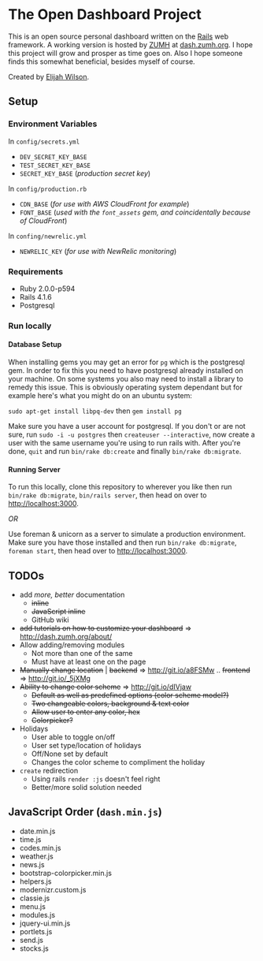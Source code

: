 # The Open Dashboard Project

This is an open source personal dashboard written on the [Rails](http://rubyonrails.org) web framework. A working version is hosted by [ZUMH](http://zumh.org) at [dash.zumh.org](http://dash.zumh.org). I hope this project will grow and prosper as time goes on. Also I hope someone finds this somewhat beneficial, besides myself of course.

Created by [Elijah Wilson](http://elijahwilson.me).

## Setup

### Environment Variables
In `config/secrets.yml`
- `DEV_SECRET_KEY_BASE`
- `TEST_SECRET_KEY_BASE`
- `SECRET_KEY_BASE` (_production secret key_)

In `config/production.rb`
- `CDN_BASE` (_for use with AWS CloudFront for example_)
- `FONT_BASE` (_used with the `font_assets` gem, and coincidentally because of CloudFront_)

In `confing/newrelic.yml`
- `NEWRELIC_KEY` (_for use with NewRelic monitoring_)

### Requirements

- Ruby 2.0.0-p594
- Rails 4.1.6
- Postgresql

### Run locally

#### Database Setup

When installing gems you may get an error for `pg` which is the postgresql gem. In order to fix this you need to have postgresql already installed on your machine. On some systems you also may need to install a library to remedy this issue. This is obviously operating system dependant but for example here's what you might do on an ubuntu system:

`sudo apt-get install libpq-dev` then `gem install pg`

Make sure you have a user account for postgresql. If you don't or are not sure, run `sudo -i -u postgres` then `createuser --interactive`, now create a user with the same username you're using to run rails with. After you're done, `quit` and run `bin/rake db:create` and finally `bin/rake db:migrate`.

#### Running Server

To run this locally, clone this repository to wherever you like then run `bin/rake db:migrate`, `bin/rails server`, then head on over to [http://localhost:3000](http://localhost:3000).

_OR_

Use foreman & unicorn as a server to simulate a production environment. Make sure you have those installed and then run `bin/rake db:migrate`, `foreman start`, then head over to [http://localhost:3000](http://localhost:3000).

## TODOs
- add _more, better_ documentation
	- ~~inline~~
	- ~~JavaScript inline~~
	- GitHub wiki
- ~~add tutorials on how to customize your dashboard~~ => http://dash.zumh.org/about/
- Allow adding/removing modules
	- Not more than one of the same
	- Must have at least one on the page
- ~~Manually change location~~ | ~~backend~~ => http://git.io/a8FSMw .. ~~frontend~~ => http://git.io/_5jXMg
- ~~Ability to change color scheme~~ => http://git.io/dIVjaw
	- ~~Default as well as predefined options (color scheme model?)~~
	- ~~Two changeable colors, background & text color~~
	- ~~Allow user to enter any color, hex~~
	- ~~Colorpicker?~~
- Holidays
	- User able to toggle on/off
	- User set type/location of holidays
	- Off/None set by default
	- Changes the color scheme to compliment the holiday
- `create` redirection
	- Using rails `render :js` doesn't feel right
	- Better/more solid solution needed

## JavaScript Order (`dash.min.js`)
- date.min.js
- time.js
- codes.min.js
- weather.js
- news.js
- bootstrap-colorpicker.min.js
- helpers.js
- modernizr.custom.js
- classie.js
- menu.js
- modules.js
- jquery-ui.min.js
- portlets.js
- send.js
- stocks.js
